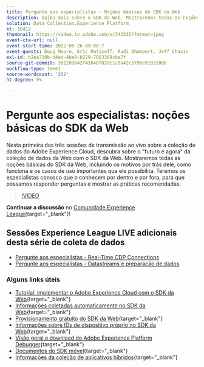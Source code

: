 ```yaml
---
title: Pergunte aos especialistas - Noções básicas do SDK da Web
description: Saiba mais sobre o SDK da Web. Mostraremos todas as noções básicas do SDK da Web, incluindo os motivos por trás dele, como funciona e os casos de uso importantes que ele possibilita.
solution: Data Collection,Experience Platform
kt: 10412
thumbnail: https://video.tv.adobe.com/v/343335?format=jpeg
event-cta-url: null
event-start-time: 2022-05-26 09:00-7
event-guests: Doug Moore, Eric Matisoff, Rudi Shumpert, Jeff Chasin
exl-id: b2ea730b-d4ad-4be0-b229-7063369cba7f
source-git-commit: 3d2289642f4164bf82dc1c8a42c5798e9183188b
workflow-type: tm+mt
source-wordcount: '252'
ht-degree: 9%

---
```


# Pergunte aos especialistas: noções básicas do SDK da Web

Nesta primeira das três sessões de transmissão ao vivo sobre a coleção de dados do Adobe Experience Cloud, descubra sobre o &quot;futuro é agora&quot; da coleção de dados da Web com o SDK da Web. Mostraremos todas as noções básicas do SDK da Web, incluindo os motivos por trás dele, como funciona e os casos de uso importantes que ele possibilita. Teremos os especialistas conosco que o conhecem por dentro e por fora, para que possamos responder perguntas e mostrar as práticas recomendadas.

>[!VIDEO](https://video.tv.adobe.com/v/343335/?quality=12&learn=on)

**Continuar a discussão** no [Comunidade Experience League](https://experienceleaguecommunities.adobe.com/t5/adobe-experience-platform-launch/experience-league-live-post-session-discussion-the-basics-of-web/m-p/454159#M283){target="_blank"}!

## Sessões Experience League LIVE adicionais desta série de coleta de dados

* [Pergunte aos especialistas - Real-Time CDP Connections](exl-live-episode-06-23-22.md)
* [Pergunte aos especialistas - Datastreams e preparação de dados](exl-live-episode-07-21-22.md)

### Alguns links úteis

* [Tutorial: implementar o Adobe Experience Cloud com o SDK da Web](https://experienceleague.adobe.com/docs/platform-learn/implement-web-sdk/overview.html?lang=pt-BR){target="_blank"}
* [Informações coletadas automaticamente no SDK da Web](https://experienceleague.adobe.com/docs/experience-platform/edge/data-collection/automatic-information.html?lang=en){target="_blank"}
* [Provisionamento gratuito do SDK da Web](https://adobe.ly/websdkaccess){target="_blank"}
* [Informações sobre IDs de dispositivo próprio no SDK da Web](https://experienceleague.adobe.com/docs/experience-platform/edge/identity/first-party-device-ids.html){target="_blank"}
* [Visão geral e download do Adobe Experience Platform Debugger](https://experienceleague.adobe.com/docs/platform-learn/data-collection/debugger/overview.html?lang=en){target="_blank"}
* [Documentos do SDK móvel](https://developer.adobe.com/client-sdks/documentation/){target="_blank"}
* [Informações da coleção de aplicativos híbridos](https://experienceleague.adobe.com/docs/mobile-services/ios/sdk-reference-ios/hybrid-app.html){target="_blank"}

